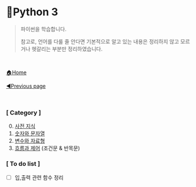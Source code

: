 # 🐍Python 3

> 파이썬을 학습합니다.
>
> 참고로, 언어를 다룰 줄 안다면 기본적으로 알고 있는 내용은 정리하지 않고 모르거나 헷갈리는 부분만 정리하였습니다.

<br>

[🏠Home](https://github.com/batboy118/Study_Note)

[◀Previous page ](../)

<br>

### [ Category ]

0. [사전 지식](00.사전_지식.md)
1. [숫자와 문자열](01.숫자와_문자열.md)
2. [변수와 자료형](02.변수와_자료형.md)
3. [흐름과 제어](04.흐름과_제어.md)  (조건문 & 반목문)


### [ To do list ]

- [ ] 입,출력 관련 함수 정리

